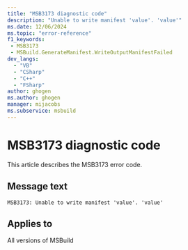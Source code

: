 ```yaml
---
title: "MSB3173 diagnostic code"
description: "Unable to write manifest 'value'. 'value'"
ms.date: 12/06/2024
ms.topic: "error-reference"
f1_keywords:
 - MSB3173
 - MSBuild.GenerateManifest.WriteOutputManifestFailed
dev_langs:
  - "VB"
  - "CSharp"
  - "C++"
  - "FSharp"
author: ghogen
ms.author: ghogen
manager: mijacobs
ms.subservice: msbuild
---
```


# MSB3173 diagnostic code

<!-- :::ErrorDefinitionDescription::: -->
<!-- :::editable-content name="introDescription"::: -->
This article describes the MSB3173 error code.
<!-- :::editable-content-end::: -->

## Message text

```output
MSB3173: Unable to write manifest 'value'. 'value'
```

<!-- :::editable-content name="postOutputDescription"::: -->
<!--
{StrBegin="MSB3173: "}
-->
<!-- :::editable-content-end::: -->
<!-- :::ErrorDefinitionDescription-end::: -->

## Applies to

All versions of MSBuild
